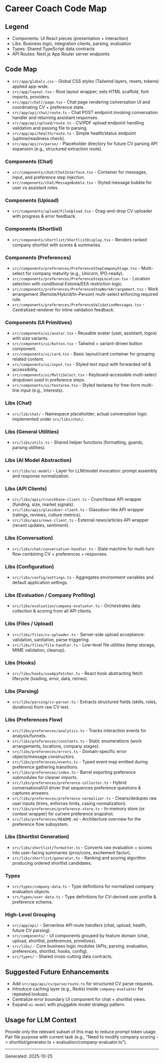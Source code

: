 # Career Coach Code Map

## Legend
- Components: UI React pieces (presentation + interaction)
- Libs: Business logic, integration clients, parsing, evaluation
- Types: Shared TypeScript data contracts
- API Routes: Next.js App Router server endpoints

## Code Map
- `src/app/globals.css` - Global CSS styles (Tailwind layers, resets, tokens) applied app-wide.
- `src/app/layout.tsx` - Root layout wrapper; sets HTML scaffold, font imports, providers.
- `src/app/(chat)/page.tsx` - Chat page rendering conversation UI and coordinating CV + preference state.
- `src/app/api/chat/route.ts` - Chat POST endpoint invoking conversation handler and returning assistant responses.
- `src/app/api/upload/route.ts` - CV/PDF upload endpoint handling validation and passing file to parsing.
- `src/app/api/health/route.ts` - Simple health/status endpoint (uptime/readiness check).
- `src/app/api/cv/parse/` - Placeholder directory for future CV parsing API expansion (e.g., structured extraction route).

### Components (Chat)
- `src/components/chat/ChatInterface.tsx` - Container for messages, input, and preference step injection.
- `src/components/chat/MessageBubble.tsx` - Styled message bubble for user vs assistant roles.

### Components (Upload)
- `src/components/upload/FileUpload.tsx` - Drag-and-drop CV uploader with progress & error feedback.

### Components (Shortlist)
- `src/components/shortlist/ShortlistDisplay.tsx` - Renders ranked company shortlist with scores & summaries.

### Components (Preferences)
- `src/components/preferences/PreferenceStepCompanyStage.tsx` - Multi-select for company maturity (e.g., Unicorn, IPO-ready).
- `src/components/preferences/PreferenceStepLocation.tsx` - Location selection with conditional Estonia/EEA restriction logic.
- `src/components/preferences/PreferenceStepWorkArrangement.tsx` - Work arrangement (Remote/Hybrid/In-Person) multi-select enforcing required rule.
- `src/components/preferences/PreferenceValidationMessages.tsx` - Centralized renderer for inline validation feedback.

### Components (UI Primitives)
- `src/components/ui/avatar.tsx` - Reusable avatar (user, assistant, logos) with size variants.
- `src/components/ui/button.tsx` - Tailwind + variant-driven button component.
- `src/components/ui/card.tsx` - Basic layout/card container for grouping related content.
- `src/components/ui/input.tsx` - Styled text input with forwarded ref & accessibility.
- `src/components/ui/MultiSelect.tsx` - Keyboard-accessible multi-select dropdown used in preference steps.
- `src/components/ui/textarea.tsx` - Styled textarea for free-form multi-line input (e.g., interests).

### Libs (Chat)
- `src/lib/chat/` - Namespace placeholder; actual conversation logic implemented under `src/libs/chat/`.

### Libs (General Utilities)
- `src/libs/utils.ts` - Shared helper functions (formatting, guards, parsing utilities).

### Libs (AI Model Abstraction)
- `src/libs/ai-model/` - Layer for LLM/model invocation: prompt assembly and response normalization.

### Libs (API Clients)
- `src/libs/apis/crunchbase-client.ts` - Crunchbase API wrapper (funding, size, market signals).
- `src/libs/apis/glassdoor-client.ts` - Glassdoor-like API wrapper (ratings, reviews, culture metrics).
- `src/libs/apis/news-client.ts` - External news/articles API wrapper (recent updates, sentiment).

### Libs (Conversation)
- `src/libs/chat/conversation-handler.ts` - State machine for multi-turn flow combining CV + preferences + responses.

### Libs (Configuration)
- `src/libs/config/settings.ts` - Aggregates environment variables and default application settings.

### Libs (Evaluation / Company Profiling)
- `src/libs/evaluation/company-evaluator.ts` - Orchestrates data collection & scoring from all API clients.

### Libs (Files / Upload)
- `src/libs/files/cv-uploader.ts` - Server-side upload acceptance: validation, sanitation, parse triggering.
- `src/libs/files/file-handler.ts` - Low-level file utilities (temp storage, MIME validation, cleanup).

### Libs (Hooks)
- `src/libs/hooks/useApiFetcher.ts` - React hook abstracting fetch lifecycle (loading, error, data, retries).

### Libs (Parsing)
- `src/libs/parsing/cv-parser.ts` - Extracts structured fields (skills, roles, durations) from raw CV text.

### Libs (Preferences Flow)
- `src/libs/preferences/analytics.ts` - Tracks interaction events for analysis/funnels.
- `src/libs/preferences/constants.ts` - Static enumerations (work arrangements, locations, company stages).
- `src/libs/preferences/errors.ts` - Domain-specific error objects/message constructors.
- `src/libs/preferences/events.ts` - Typed event map emitted during preference gathering transitions.
- `src/libs/preferences/index.ts` - Barrel exporting preference submodules for cleaner imports.
- `src/libs/preferences/preference-collector.ts` - Hybrid conversational/UI driver that sequences preference questions & captures answers.
- `src/libs/preferences/preference-normalizer.ts` - Cleans/dedupes raw user inputs (trims, enforces limits, casing normalization).
- `src/libs/preferences/preference-store.ts` - In-memory store (or context wrapper) for current preference snapshot.
- `src/libs/preferences/README.md` - Architecture overview for the preference flow subsystem.

### Libs (Shortlist Generation)
- `src/libs/shortlist/formatter.ts` - Converts raw evaluation + scores into user-facing summaries (pros/cons, excitement factor).
- `src/libs/shortlist/generator.ts` - Ranking and scoring algorithm producing ordered shortlist candidates.

### Types
- `src/types/company-data.ts` - Type definitions for normalized company evaluation objects.
- `src/types/user-data.ts` - Type definitions for CV-derived user profile & preference schema.

### High-Level Grouping
- `src/app/api/` - Serverless API route handlers (chat, upload, health, future CV parsing).
- `src/components/` - UI components grouped by feature domain (chat, upload, shortlist, preferences, primitives).
- `src/libs/` - Core business logic modules (APIs, parsing, evaluation, preferences, shortlist, hooks, config).
- `src/types/` - Shared cross-cutting data contracts.

## Suggested Future Enhancements
- Add `src/app/api/cv/parse/route.ts` for structured CV parse requests.
- Introduce caching layer (e.g., Redis) inside `company-evaluator` for repeated lookups.
- Centralize error boundary UI component for chat + shortlist views.
- Expand `ai-model` with pluggable model strategy pattern.

## Usage for LLM Context
Provide only the relevant subset of this map to reduce prompt token usage. Pair file purpose with current task (e.g., "Need to modify company scoring -> shortlist/generator.ts + evaluation/company-evaluator.ts").

---
Generated: 2025-10-25
